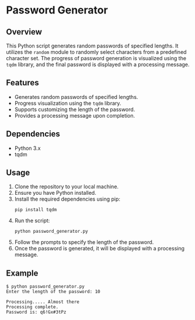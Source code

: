 # Password Generator

## Overview

This Python script generates random passwords of specified lengths. It utilizes the `random` module to randomly select characters from a predefined character set. The progress of password generation is visualized using the `tqdm` library, and the final password is displayed with a processing message.

## Features

- Generates random passwords of specified lengths.
- Progress visualization using the `tqdm` library.
- Supports customizing the length of the password.
- Provides a processing message upon completion.

## Dependencies

- Python 3.x
- tqdm

## Usage

1. Clone the repository to your local machine.
2. Ensure you have Python installed.
3. Install the required dependencies using pip:
   ```
   pip install tqdm
   ```
4. Run the script:
   ```
   python password_generator.py
   ```
5. Follow the prompts to specify the length of the password.
6. Once the password is generated, it will be displayed with a processing message.

## Example

```
$ python password_generator.py
Enter the length of the password: 10
```
```
Processing..... Almost there
Processing complete.
Password is: q6!Gx#3tPz
```


